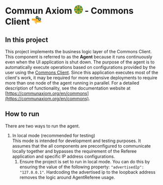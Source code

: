 # Commun Axiom <img src="../../CommunAxiom.png" style="height: 1em" /> - Commons Client <img src="../../ComaxSvc.png" style="height: 1em" /> 

## In this project
This project implements the business logic layer of the Commons Client. This component is referred to as the **Agent** because it runs continuously even when the UI application is shut down. The purpose of the agent is to automatically execute operations based on configurations provided by the user using the [Commons Client](../Client/). Since this application executes most of the client's work, it may be required for more extensive deployments to require more than one node of the agent running in parallel. For a detailed description of functionality, see the documentation website at [https://communaxiom.org/en/commons](https://communaxiom.org/en/commons).


## How to run
There are two ways to run the agent. 

1. In local mode (recommended for testing) <br/>
This mode is intended for development and testing purposes. It assumes that the all components are preconfigured to communicate locally together and bypasses the requirement of the Referee application and specific IP address configurations.
    1. Ensure the project is set to run in local mode. You can do this by ensuring the value of the following property: `"advertisedIp": "127.0.0.1"`. Hardcoding the advertised ip to the loopback address removes the logic around AgentReferee usage.
    


